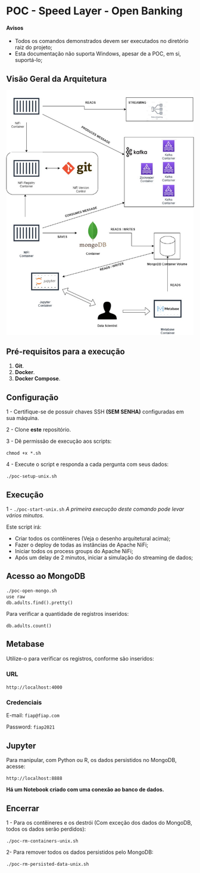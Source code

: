 # POC - Speed Layer - Open Banking

#### Avisos
- Todos os comandos demonstrados devem ser executados no diretório raiz do projeto;
- Esta documentação não suporta Windows, apesar de a POC, em si, suportá-lo;


## Visão Geral da Arquitetura

![Arquitetura - Visão Geral](SpeedLayer.jpg)

## Pré-requisitos para a execução

 1. **Git**.
 2. **Docker**.
 3. **Docker Compose**.

## Configuração

1 -  Certifique-se de possuir chaves SSH **(SEM SENHA)** configuradas em sua máquina.
 
2 - Clone **este** repositório.

3 - Dê permissão de execução aos scripts:

`chmod +x *.sh`

4 - Execute o script e responda a cada pergunta com seus dados:

`./poc-setup-unix.sh`

## Execução
1 - `./poc-start-unix.sh`
*A primeira execução deste comando pode levar vários minutos.*

Este script irá:
- Criar todos os contêineres (Veja o desenho arquitetural acima);
- Fazer o deploy de todas as instâncias de Apache NiFi;
- Iniciar todos os process groups do Apache NiFi;
- Após um delay de 2 minutos, iniciar a simulação do streaming de dados;
 
## Acesso ao MongoDB
    ./poc-open-mongo.sh
    use raw
    db.adults.find().pretty()

Para verificar a quantidade de registros inseridos:

`db.adults.count()`

## Metabase
Utilize-o para verificar os registros, conforme são inseridos:

### URL
`http://localhost:4000`

### Credenciais
E-mail: `fiap@fiap.com`

Password: `fiap2021`

## Jupyter
Para manipular, com Python ou R, os dados persistidos no MongoDB, acesse:

`http://localhost:8888`

**Há um Notebook criado com uma conexão ao banco de dados.**

## Encerrar
1 - Para os contêineres e os destrói (Com exceção dos dados do MongoDB, todos os dados serão perdidos):

`./poc-rm-containers-unix.sh`

2- Para remover todos os dados persistidos pelo MongoDB:

`./poc-rm-persisted-data-unix.sh`

